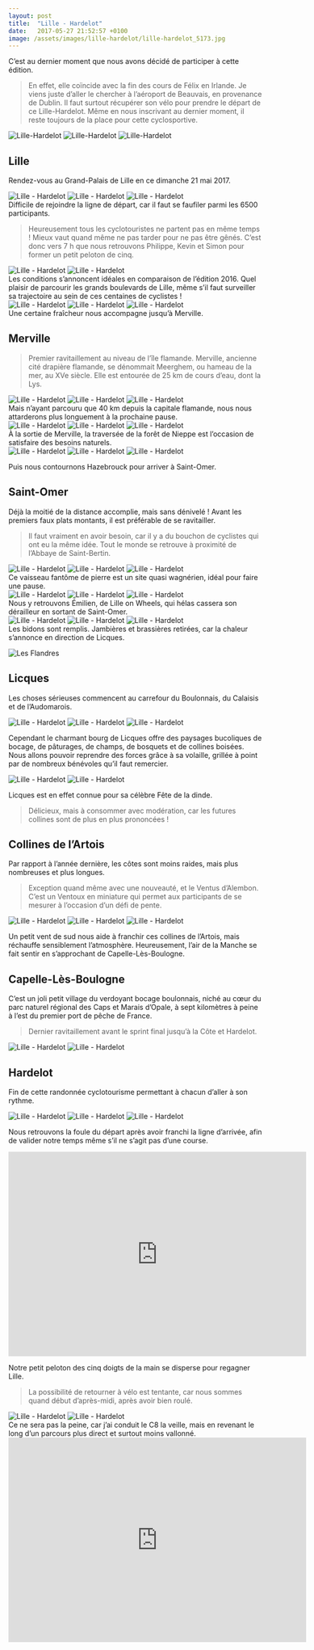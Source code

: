 ```yaml
---
layout: post
title:  "Lille - Hardelot"
date:   2017-05-27 21:52:57 +0100
image: /assets/images/lille-hardelot/lille-hardelot_5173.jpg
---
```

C’est au dernier moment que nous avons décidé de participer à cette édition.
> En effet, elle coïncide avec la fin des cours de Félix en Irlande.
Je viens juste d’aller le chercher à l’aéroport de Beauvais, en provenance de Dublin.
Il faut surtout récupérer son vélo pour prendre le départ de ce Lille-Hardelot.
Même en nous inscrivant au dernier moment, il reste toujours de la place pour cette cyclosportive.
<div class="gallery-box">
  <div class="gallery">
<img src="/assets/images/lille-hardelot/lille-hardelot_5164.jpg" title="veille de Lille-Hardelot" alt="Lille-Hardelot" >
<img src="/assets/images/lille-hardelot/lille-hardelot_5165.jpg" title="Merci à l'organisation rodée" alt="Lille-Hardelot" >
<img src="/assets/images/lille-hardelot/lille-hardelot_5197.jpg" title="Parcours 2017" alt="Lille-Hardelot" >
</div>
</div>

## Lille
Rendez-vous au Grand-Palais de Lille en ce dimanche 21 mai 2017.
<div class="gallery-box">
  <div class="gallery">
<img src="/assets/images/lille-hardelot/lille-hardelot_5166.jpg" title="Grand-Palais" alt="Lille - Hardelot" >
<img src="/assets/images/lille-hardelot/lille-hardelot_5167.jpg" title="Arche rouge de départ" alt="Lille - Hardelot" >
<img src="/assets/images/lille-hardelot/lille-hardelot_5168.jpg" title="Rue Faidherbe" alt="Lille - Hardelot" >
</div>
</div>
Difficile de rejoindre la ligne de départ, car il faut se faufiler parmi les 6500 participants.

> Heureusement tous les cyclotouristes ne partent pas en même temps !
Mieux vaut quand même ne pas tarder pour ne pas être gênés.
C’est donc vers 7 h que nous retrouvons Philippe, Kevin et Simon pour former un petit peloton de cinq.
<div class="gallery-box">
  <div class="gallery">
<img src="/assets/images/lille-hardelot/lille-hardelot_5126.jpg" title="Rue Nationale" alt="Lille - Hardelot" >
<img src="/assets/images/lille-hardelot/lille-hardelot_5127.jpg" title="Boulevard de La Liberté" alt="Lille - Hardelot" >
</div>
</div>
Les conditions s’annoncent idéales en comparaison de l’édition 2016.
Quel plaisir de parcourir les grands boulevards de Lille, même s’il faut surveiller sa trajectoire au sein de ces centaines de cyclistes !
<div class="gallery-box">
  <div class="gallery">
<img src="/assets/images/lille-hardelot/lille-hardelot_5128.jpg" title="Simon et Philippe M" alt="Lille - Hardelot" >
<img src="/assets/images/lille-hardelot/lille-hardelot_5129.jpg" title="Simon" alt="Lille - Hardelot" >
<img src="/assets/images/lille-hardelot/lille-hardelot_5130.jpg" title="Philippe B" alt="Lille - Hardelot" >
</div>
</div>
Une certaine fraîcheur nous accompagne jusqu’à Merville.

## Merville
> Premier ravitaillement au niveau de l’île flamande.
Merville, ancienne cité drapière flamande, se dénommait Meerghem, ou hameau de la mer, au XVe siècle.
Elle est entourée de 25 km de cours d’eau, dont la Lys.
<div class="gallery-box">
  <div class="gallery">
<img src="/assets/images/lille-hardelot/lille-hardelot_5131.jpg" title="Simon et les 2 Philippe" alt="Lille - Hardelot" >
<img src="/assets/images/lille-hardelot/lille-hardelot_5132.jpg" title="Les 2 Philippe et Kevin" alt="Lille - Hardelot" >
<img src="/assets/images/lille-hardelot/lille-hardelot_5133.jpg" title="Kevin" alt="Lille - Hardelot" >
</div>
</div>
Mais n’ayant parcouru que 40 km depuis la capitale flamande, nous nous attarderons plus longuement à la prochaine pause.
<div class="gallery-box">
  <div class="gallery">
<img src="/assets/images/lille-hardelot/lille-hardelot_5135.jpg" title="Philippe B et M avec Simon" alt="Lille - Hardelot" >
<img src="/assets/images/lille-hardelot/lille-hardelot_5138.jpg" title="Simon" alt="Lille - Hardelot" >
<img src="/assets/images/lille-hardelot/lille-hardelot_5139.jpg" title="Kevin" alt="Lille - Hardelot" >
</div>
</div>
À la sortie de Merville, la traversée de la forêt de Nieppe est l’occasion de satisfaire des besoins naturels.
<div class="gallery-box">
  <div class="gallery">
<img src="/assets/images/lille-hardelot/lille-hardelot_5136.jpg" title="Les Dupont" alt="Lille - Hardelot" >
<img src="/assets/images/lille-hardelot/lille-hardelot_5142.jpg" title="La banane !" alt="Lille - Hardelot" >
<img src="/assets/images/lille-hardelot/lille-hardelot_5143.jpg" title="Philippe et Kevin" alt="Lille - Hardelot" >
</div>
</div>

Puis nous contournons Hazebrouck pour arriver à Saint-Omer.

## Saint-Omer
Déjà la moitié de la distance accomplie, mais sans dénivelé !
Avant les premiers faux plats montants, il est préférable de se ravitailler.
> Il faut vraiment en avoir besoin, car il y a du bouchon de cyclistes qui ont eu la même idée.
Tout le monde se retrouve à proximité de l’Abbaye de Saint-Bertin.
<div class="gallery-box">
  <div class="gallery">
<img src="/assets/images/lille-hardelot/lille-hardelot_5169.jpg" title="2 ème ravitaillement" alt="Lille - Hardelot" >
<img src="/assets/images/lille-hardelot/lille-hardelot_5170.jpg" title="Abbaye de Saint-Bertin" alt="Lille - Hardelot" >
<img src="/assets/images/lille-hardelot/lille-hardelot_5171.jpg" title="Bouchon de cyclistes !" alt="Lille - Hardelot" >
</div>
</div>
Ce vaisseau fantôme de pierre est un site quasi wagnérien, idéal pour faire une pause.
<div class="gallery-box">
  <div class="gallery">
<img src="/assets/images/lille-hardelot/lille-hardelot_5144.jpg" title="Ruines romantiques" alt="Lille - Hardelot" >
<img src="/assets/images/lille-hardelot/lille-hardelot_5145.jpg" title="Séquence strip-tease !" alt="Lille - Hardelot" >
<img src="/assets/images/lille-hardelot/lille-hardelot_5186.jpg" title="Garage à vélos" alt="Lille - Hardelot" >
</div>
</div>
Nous y retrouvons Émilien, de Lille on Wheels, qui hélas cassera son dérailleur en sortant de Saint-Omer.
<div class="gallery-box">
  <div class="gallery">
<img src="/assets/images/lille-hardelot/lille-hardelot_5146.jpg" title="Les Flandres" alt="Lille - Hardelot" >
<img src="/assets/images/lille-hardelot/lille-hardelot_5150.jpg" title="Philippe M et Simon" alt="Lille - Hardelot" >
<img src="/assets/images/lille-hardelot/lille-hardelot_5151.jpg" title="Philippe B et Kevin" alt="Lille - Hardelot" >
</div>
</div>
Les bidons sont remplis. Jambières et brassières retirées, car la chaleur s’annonce en direction de Licques.


![Les Flandres](/assets/images/lille-hardelot/5146.jpg)

## Licques
Les choses sérieuses commencent au carrefour du Boulonnais, du Calaisis et de l’Audomarois.

<div class="gallery-box">
  <div class="gallery">
<img src="/assets/images/lille-hardelot/lille-hardelot_5152.jpg" title="Ombre appréciable !" alt="Lille - Hardelot" >
<img src="/assets/images/lille-hardelot/lille-hardelot_5153.jpg" title="Merci au photographe Félix !" alt="Lille - Hardelot" >
<img src="/assets/images/lille-hardelot/lille-hardelot_5182.jpg" title="Un train peut en cacher un autre ..." alt="Lille - Hardelot" >
</div>
</div>

Cependant le charmant bourg de Licques offre des paysages bucoliques de bocage, de pâturages, de champs, de bosquets et de collines boisées.
Nous allons pouvoir reprendre des forces grâce à sa volaille, grillée à point par de nombreux bénévoles qu’il faut remercier.

<div class="gallery-box">
  <div class="gallery">
<img src="/assets/images/lille-hardelot/lille-hardelot_5172.jpg" title="Abbatiale au clocher raccourci de Licques" alt="Lille - Hardelot" >
<img src="/assets/images/lille-hardelot/lille-hardelot_5184.jpg" title="Collines de l'Artois" alt="Lille - Hardelot" >
</div>
</div>

Licques est en effet connue pour sa célèbre Fête de la dinde.
> Délicieux, mais à consommer avec modération, car les futures collines sont de plus en plus prononcées !

## Collines de l’Artois
Par rapport à l’année dernière, les côtes sont moins raides, mais plus nombreuses et plus longues.
> Exception quand même avec une nouveauté, et le Ventus d’Alembon.
C’est un Ventoux en miniature qui permet aux participants de se mesurer à l’occasion d’un défi de pente.

<div class="gallery-box">
  <div class="gallery">
<img src="/assets/images/lille-hardelot/lille-hardelot_5160.jpg" title="Félix dans le Ventus" alt="Lille - Hardelot" >
<img src="/assets/images/lille-hardelot/lille-hardelot_5161.jpg" title="Philippe M dans le Ventus" alt="Lille - Hardelot" >
<img src="/assets/images/lille-hardelot/lille-hardelot_5162.jpg" title="Kevin dans le Ventus" alt="Lille - Hardelot" >
</div>
</div>

Un petit vent de sud nous aide à franchir ces collines de l’Artois, mais réchauffe sensiblement l’atmosphère.
Heureusement, l’air de la Manche se fait sentir en s’approchant de Capelle-Lès-Boulogne.

## Capelle-Lès-Boulogne
C’est un joli petit village du verdoyant bocage boulonnais, niché au cœur du parc naturel régional des Caps et Marais d’Opale, à sept kilomètres à peine à l’est du premier port de pêche de France.
> Dernier ravitaillement avant le sprint final jusqu’à la Côte et Hardelot.

<div class="gallery-box">
  <div class="gallery">
<img src="/assets/images/lille-hardelot/lille-hardelot_5185.jpg" title="" alt="Lille - Hardelot" >
<img src="/assets/images/lille-hardelot/lille-hardelot_5187.jpg" title="" alt="Lille - Hardelot" >
</div>
</div>

## Hardelot
Fin de cette randonnée cyclotourisme permettant à chacun d’aller à son rythme.

<div class="gallery-box">
  <div class="gallery">
<img src="/assets/images/lille-hardelot/lille-hardelot_5154.jpg" title="Simon et Philippe M" alt="Lille - Hardelot" >
<img src="/assets/images/lille-hardelot/lille-hardelot_5173.jpg" title="Hardelot" alt="Lille - Hardelot" >
<img src="/assets/images/lille-hardelot/lille-hardelot_5188.jpg" title="Arche blanche d'arrivée" alt="Lille - Hardelot" >
</div>
</div>

Nous retrouvons la foule du départ après avoir franchi la ligne d’arrivée, afin de valider notre temps même s’il ne s’agit pas d’une course.

<center><iframe src="https://www.strava.com/activities/999334583/embed/edb7fe2c1251d3014c4e3a814fee0edf5118790e" width="590" height="405" frameborder="0" scrolling="no" data-mce-fragment="1"></iframe></center>

Notre petit peloton des cinq doigts de la main se disperse pour regagner Lille.
> La possibilité de retourner à vélo est tentante, car nous sommes quand début d’après-midi, après avoir bien roulé.
<div class="gallery-box">
  <div class="gallery">
<img src="/assets/images/lille-hardelot/lille-hardelot_5121.jpg" title="Plage méritée !" alt="Lille - Hardelot" >
<img src="/assets/images/lille-hardelot/lille-hardelot_5156.jpg" title="Retour en C8 ..." alt="Lille - Hardelot" >
</div>
</div>
Ce ne sera pas la peine, car j’ai conduit le C8 la veille, mais en revenant le long d’un parcours plus direct et surtout moins vallonné.

<center><iframe src="https://www.strava.com/activities/997115147/embed/96c05e0726d0db06aef405ea00b2c66ea258c6a9" width="590" height="405" frameborder="0" scrolling="no" data-mce-fragment="1"></iframe></center>